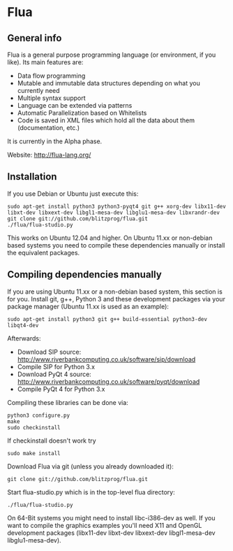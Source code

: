 Flua
====================

General info
---------------------

Flua is a general purpose programming language (or environment, if you like).
Its main features are:

 * Data flow programming
 * Mutable and immutable data structures depending on what you currently need
 * Multiple syntax support
 * Language can be extended via patterns
 * Automatic Parallelization based on Whitelists
 * Code is saved in XML files which hold all the data about them (documentation, etc.)

It is currently in the Alpha phase.

Website: http://flua-lang.org/

Installation
---------------------
If you use Debian or Ubuntu just execute this:

    sudo apt-get install python3 python3-pyqt4 git g++ xorg-dev libx11-dev libxt-dev libxext-dev libgl1-mesa-dev libglu1-mesa-dev libxrandr-dev
    git clone git://github.com/blitzprog/flua.git
    ./flua/flua-studio.py

This works on Ubuntu 12.04 and higher. On Ubuntu 11.xx or non-debian based systems you need to compile these dependencies manually or install the equivalent packages.

Compiling dependencies manually
---------------------

If you are using Ubuntu 11.xx or a non-debian based system, this section is for you.
Install git, g++, Python 3 and these development packages via your package manager (Ubuntu 11.xx is used as an example):

    sudo apt-get install python3 git g++ build-essential python3-dev libqt4-dev

Afterwards:

 * Download SIP source: http://www.riverbankcomputing.co.uk/software/sip/download
 * Compile SIP for Python 3.x
 * Download PyQt 4 source: http://www.riverbankcomputing.co.uk/software/pyqt/download
 * Compile PyQt 4 for Python 3.x
 
Compiling these libraries can be done via:

    python3 configure.py
    make
    sudo checkinstall

If checkinstall doesn't work try

    sudo make install

Download Flua via git (unless you already downloaded it):

    git clone git://github.com/blitzprog/flua.git
    
Start flua-studio.py which is in the top-level flua directory:
    
    ./flua/flua-studio.py
    
On 64-Bit systems you might need to install libc-i386-dev as well.
If you want to compile the graphics examples you'll need X11 and OpenGL
development packages (libx11-dev libxt-dev libxext-dev libgl1-mesa-dev libglu1-mesa-dev).

